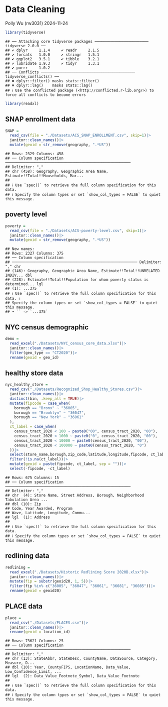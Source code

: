 Data Cleaning
================
Polly Wu (rw3031)
2024-11-24

``` r
library(tidyverse)
```

    ## ── Attaching core tidyverse packages ──────────────────────── tidyverse 2.0.0 ──
    ## ✔ dplyr     1.1.4     ✔ readr     2.1.5
    ## ✔ forcats   1.0.0     ✔ stringr   1.5.1
    ## ✔ ggplot2   3.5.1     ✔ tibble    3.2.1
    ## ✔ lubridate 1.9.3     ✔ tidyr     1.3.1
    ## ✔ purrr     1.0.2     
    ## ── Conflicts ────────────────────────────────────────── tidyverse_conflicts() ──
    ## ✖ dplyr::filter() masks stats::filter()
    ## ✖ dplyr::lag()    masks stats::lag()
    ## ℹ Use the conflicted package (<http://conflicted.r-lib.org/>) to force all conflicts to become errors

``` r
library(readxl)
```

## SNAP enrollment data

``` r
SNAP = 
  read_csv(file = "./Datasets/ACS_SNAP_ENROLLMENT.csv", skip=1)|>
  janitor::clean_names()|>
  mutate(geoid = str_remove(geography, ".*US"))
```

    ## Rows: 2329 Columns: 458
    ## ── Column specification ────────────────────────────────────────────────────────
    ## Delimiter: ","
    ## chr (458): Geography, Geographic Area Name, Estimate!!Total!!Households, Mar...
    ## 
    ## ℹ Use `spec()` to retrieve the full column specification for this data.
    ## ℹ Specify the column types or set `show_col_types = FALSE` to quiet this message.

## poverty level

``` r
poverty = 
  read_csv(file = "./Datasets/ACS-poverty-level.csv", skip=1)|>
  janitor::clean_names()|>
  mutate(geoid = str_remove(geography, ".*US"))
```

    ## New names:
    ## Rows: 2327 Columns: 375
    ## ── Column specification
    ## ──────────────────────────────────────────────────────── Delimiter: "," chr
    ## (146): Geography, Geographic Area Name, Estimate!!Total!!UNRELATED INDIV... dbl
    ## (228): Estimate!!Total!!Population for whom poverty status is determined... lgl
    ## (1): ...375
    ## ℹ Use `spec()` to retrieve the full column specification for this data. ℹ
    ## Specify the column types or set `show_col_types = FALSE` to quiet this message.
    ## • `` -> `...375`

## NYC census demographic

``` r
demo = 
  read_excel("./Datasets/NYC_census_core_data.xlsx")|>
  janitor::clean_names()|>
  filter(geo_type == "CT2020")|>
  rename(geoid = geo_id)
```

## healthy store data

``` r
nyc_healthy_store = 
  read_csv("./Datasets/Recognized_Shop_Healthy_Stores.csv")|>
  janitor::clean_names()|>
  distinct(bin, .keep_all = TRUE)|>
  mutate(fipcode = case_when(
    borough == "Bronx" ~ "36005",
    borough == "Brooklyn" ~ "36047",
    borough == "New York" ~ "36061"
  ),
  ct_label = case_when(
    census_tract_2020 < 100 ~ paste0("00", census_tract_2020, "00"),
    census_tract_2020 < 1000 ~ paste0("0", census_tract_2020, "00"),
    census_tract_2020 < 10000 ~ paste0(census_tract_2020, "00"),
    census_tract_2020 < 100000 ~ paste0(census_tract_2020, "0")
  ))|>
  select(store_name,borough,zip_code,latitude,longitude,fipcode, ct_label)|>
  filter(!is.na(ct_label))|>
  mutate(geoid = paste(fipcode, ct_label, sep = ""))|>
  select(-fipcode, -ct_label)
```

    ## Rows: 675 Columns: 15
    ## ── Column specification ────────────────────────────────────────────────────────
    ## Delimiter: ","
    ## chr  (4): Store Name, Street Address, Borough, Neighborhood Tabulation Area ...
    ## dbl (10): Zip 
    ## Code, Year Awarded, Program 
    ## Wave, Latitude, Longitude, Commu...
    ## lgl  (1): Address
    ## 
    ## ℹ Use `spec()` to retrieve the full column specification for this data.
    ## ℹ Specify the column types or set `show_col_types = FALSE` to quiet this message.

## redlining data

``` r
redlining = 
  read_excel("./Datasets/Historic Redlining Score 2020B.xlsx")|>
  janitor::clean_names()|>
  mutate(fip = substr(geoid20, 1, 5))|>
  filter(fip %in% c("36005", "36047", "36061", "36081", "36085"))|>
  rename(geoid = geoid20)
```

## PLACE data

``` r
place =
  read_csv("./Datasets/PLACES.csv")|>
  janitor::clean_names()|>
  rename(geoid = location_id)
```

    ## Rows: 73621 Columns: 25
    ## ── Column specification ────────────────────────────────────────────────────────
    ## Delimiter: ","
    ## chr (13): StateAbbr, StateDesc, CountyName, DataSource, Category, Measure, D...
    ## dbl (10): Year, CountyFIPS, LocationName, Data_Value, Low_Confidence_Limit, ...
    ## lgl  (2): Data_Value_Footnote_Symbol, Data_Value_Footnote
    ## 
    ## ℹ Use `spec()` to retrieve the full column specification for this data.
    ## ℹ Specify the column types or set `show_col_types = FALSE` to quiet this message.
